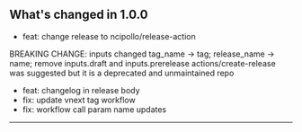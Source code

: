 ## What's changed in 1.0.0

* feat: change release to ncipollo/release-action

BREAKING CHANGE: inputs changed tag_name -> tag;
release_name -> name;
remove inputs.draft and inputs.prerelease
actions/create-release was suggested but it is a deprecated and unmaintained repo
* feat: changelog in release body
* fix: update vnext tag workflow
* fix: workflow call param name updates

---
